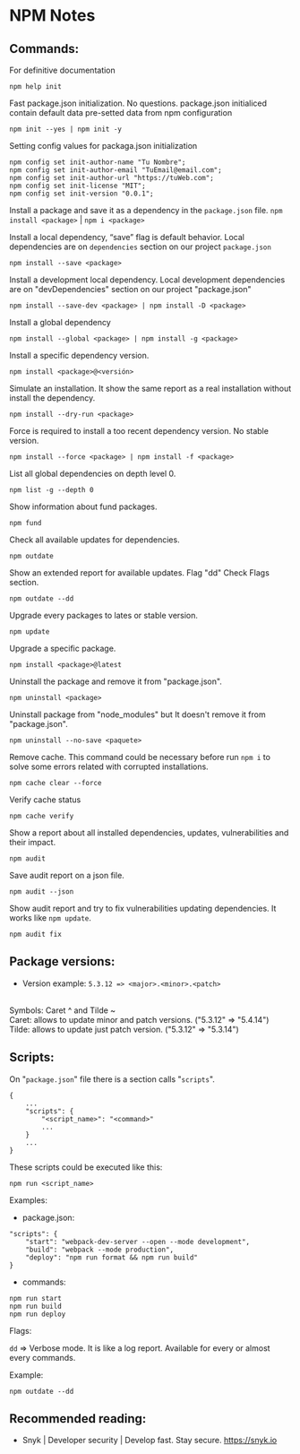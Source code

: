 # NPM Notes

## Commands:

For definitive documentation
```
npm help init
```

Fast package.json initialization. No questions.
package.json initialiced contain default data pre-setted data from npm configuration
```
npm init --yes | npm init -y
```

Setting config values for packaga.json initialization
```
npm config set init-author-name "Tu Nombre";
npm config set init-author-email "TuEmail@email.com";
npm config set init-author-url "https://tuWeb.com";
npm config set init-license "MIT";
npm config set init-version "0.0.1";
```

Install a package and save it as a dependency in the `package.json` file.
`npm install <package>` | `npm i <package>`

Install a local dependency, “save” flag is default behavior.
Local dependencies are on `dependencies` section on our project `package.json`
```
npm install --save <package>
```

Install a development local dependency.
Local development dependencies are on "devDependencies" section on our project "package.json"
```
npm install --save-dev <package> | npm install -D <package>
```

Install a global dependency
```
npm install --global <package> | npm install -g <package>
```

Install a specific dependency version.
```
npm install <package>@<versión>
```

Simulate an installation. It show the same report as a real installation without install the dependency.
```
npm install --dry-run <package>
```

Force is required to install a too recent dependency version. No stable version.
```
npm install --force <package> | npm install -f <package>
```

List all global dependencies on depth level 0.
```
npm list -g --depth 0
```

Show information about fund packages.
```
npm fund
```

Check all available updates for dependencies.
```
npm outdate
```

Show an extended report for available updates.
Flag "dd" Check Flags section.
```
npm outdate --dd
```

Upgrade every packages to lates or stable version.
```
npm update
```

Upgrade a specific package.
```
npm install <package>@latest
```

Uninstall the package and remove it from "package.json".
```
npm uninstall <package>
```

Uninstall package from "node_modules" but It doesn't remove it from "package.json".
```
npm uninstall --no-save <paquete>
```

Remove cache.
This command could be necessary before run `npm i` to solve some errors related with corrupted installations.
```
npm cache clear --force
```

Verify cache status
```
npm cache verify
```

Show a report about all installed dependencies, updates, vulnerabilities and their impact.
```
npm audit
```

Save audit report on a json file.
```
npm audit --json
```

Show audit report and try to fix vulnerabilities updating dependencies.
It works like `npm update`.
```
npm audit fix
```

## Package versions:

- Version example: ``5.3.12 => <major>.<minor>.<patch>``
<br>
Symbols: Caret ^  and  Tilde ~
<br>
Caret: allows to update minor and patch versions. ("5.3.12" => "5.4.14")
<br>
Tilde: allows to update just patch version.  ("5.3.12" => "5.3.14")

## Scripts:

On "`package.json`" file there is a section calls "`scripts`".
```
{
    ...
    "scripts": {
        "<script_name>": "<command>"
        ...
    }
    ...
}
```

These scripts could be executed like this:
```
npm run <script_name>
```

Examples:
- package.json:
```
"scripts": {
    "start": "webpack-dev-server --open --mode development",
    "build": "webpack --mode production",
    "deploy": "npm run format && npm run build"
}
```

- commands:
```
npm run start
npm run build
npm run deploy
```

Flags:

``dd`` => Verbose mode. It is like a log report. Available for every or almost every commands.

Example:
```
npm outdate --dd
```

## Recommended reading:

- Snyk | Developer security | Develop fast. Stay secure.
https://snyk.io
